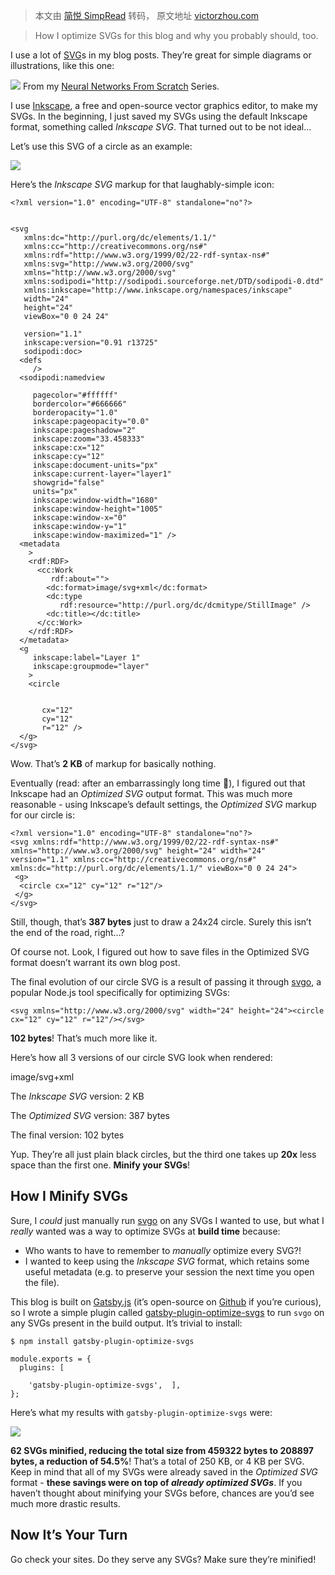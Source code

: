 > 本文由 [简悦 SimpRead](http://ksria.com/simpread/) 转码， 原文地址 [victorzhou.com](https://victorzhou.com/blog/minify-svgs/)

> How I optimize SVGs for this blog and why you probably should, too.

I use a lot of [SVG](https://en.wikipedia.org/wiki/Scalable_Vector_Graphics)s in my blog posts. They’re great for simple diagrams or illustrations, like this one:

![](https://victorzhou.com/media/nn-series/network.svg) From my [Neural Networks From Scratch](https://victorzhou.com/series/neural-networks-from-scratch/) Series.

I use [Inkscape](https://inkscape.org/), a free and open-source vector graphics editor, to make my SVGs. In the beginning, I just saved my SVGs using the default Inkscape format, something called _Inkscape SVG_. That turned out to be not ideal…

Let’s use this SVG of a circle as an example:

![](https://victorzhou.com/media/svg-post/circle.svg)

Here’s the _Inkscape SVG_ markup for that laughably-simple icon:

```
<?xml version="1.0" encoding="UTF-8" standalone="no"?>


<svg
   xmlns:dc="http://purl.org/dc/elements/1.1/"
   xmlns:cc="http://creativecommons.org/ns#"
   xmlns:rdf="http://www.w3.org/1999/02/22-rdf-syntax-ns#"
   xmlns:svg="http://www.w3.org/2000/svg"
   xmlns="http://www.w3.org/2000/svg"
   xmlns:sodipodi="http://sodipodi.sourceforge.net/DTD/sodipodi-0.dtd"
   xmlns:inkscape="http://www.inkscape.org/namespaces/inkscape"
   width="24"
   height="24"
   viewBox="0 0 24 24"
  
   version="1.1"
   inkscape:version="0.91 r13725"
   sodipodi:doc>
  <defs
     />
  <sodipodi:namedview
    
     pagecolor="#ffffff"
     bordercolor="#666666"
     borderopacity="1.0"
     inkscape:pageopacity="0.0"
     inkscape:pageshadow="2"
     inkscape:zoom="33.458333"
     inkscape:cx="12"
     inkscape:cy="12"
     inkscape:document-units="px"
     inkscape:current-layer="layer1"
     showgrid="false"
     units="px"
     inkscape:window-width="1680"
     inkscape:window-height="1005"
     inkscape:window-x="0"
     inkscape:window-y="1"
     inkscape:window-maximized="1" />
  <metadata
    >
    <rdf:RDF>
      <cc:Work
         rdf:about="">
        <dc:format>image/svg+xml</dc:format>
        <dc:type
           rdf:resource="http://purl.org/dc/dcmitype/StillImage" />
        <dc:title></dc:title>
      </cc:Work>
    </rdf:RDF>
  </metadata>
  <g
     inkscape:label="Layer 1"
     inkscape:groupmode="layer"
    >
    <circle
      
      
       cx="12"
       cy="12"
       r="12" />
  </g>
</svg>
```

Wow. That’s **2 KB** of markup for basically nothing.

Eventually (read: after an embarrassingly long time 🤷), I figured out that Inkscape had an _Optimized SVG_ output format. This was much more reasonable - using Inkscape’s default settings, the _Optimized SVG_ markup for our circle is:

```
<?xml version="1.0" encoding="UTF-8" standalone="no"?>
<svg xmlns:rdf="http://www.w3.org/1999/02/22-rdf-syntax-ns#" xmlns="http://www.w3.org/2000/svg" height="24" width="24" version="1.1" xmlns:cc="http://creativecommons.org/ns#" xmlns:dc="http://purl.org/dc/elements/1.1/" viewBox="0 0 24 24">
 <g>
  <circle cx="12" cy="12" r="12"/>
 </g>
</svg>
```

Still, though, that’s **387 bytes** just to draw a 24x24 circle. Surely this isn’t the end of the road, right…?

Of course not. Look, I figured out how to save files in the Optimized SVG format doesn’t warrant its own blog post.

The final evolution of our circle SVG is a result of passing it through [svgo](https://github.com/svg/svgo), a popular Node.js tool specifically for optimizing SVGs:

```
<svg xmlns="http://www.w3.org/2000/svg" width="24" height="24"><circle cx="12" cy="12" r="12"/></svg>
```

**102 bytes**! That’s much more like it.

Here’s how all 3 versions of our circle SVG look when rendered:

image/svg+xml

The _Inkscape SVG_ version: 2 KB

The _Optimized SVG_ version: 387 bytes

The final version: 102 bytes

Yup. They’re all just plain black circles, but the third one takes up **20x** less space than the first one. **Minify your SVGs**!

[](#how-i-minify-svgs)How I Minify SVGs
---------------------------------------

Sure, I _could_ just manually run [svgo](https://github.com/svg/svgo) on any SVGs I wanted to use, but what I _really_ wanted was a way to optimize SVGs at **build time** because:

*   Who wants to have to remember to _manually_ optimize every SVG?!
*   I wanted to keep using the _Inkscape SVG_ format, which retains some useful metadata (e.g. to preserve your session the next time you open the file).

This blog is built on [Gatsby.js](https://www.gatsbyjs.org/) (it’s open-source on [Github](https://github.com/vzhou842/victorzhou.com) if you’re curious), so I wrote a simple plugin called [gatsby-plugin-optimize-svgs](https://github.com/vzhou842/gatsby-plugin-optimize-svgs) to run `svgo` on any SVGs present in the build output. It’s trivial to install:

```
$ npm install gatsby-plugin-optimize-svgs
```

```
module.exports = {
  plugins: [
    
    'gatsby-plugin-optimize-svgs',  ],
};
```

Here’s what my results with `gatsby-plugin-optimize-svgs` were:

 ![](https://victorzhou.com/static/ffaba449937444056c76f8a1b5b06ed2/39600/results.png) 

**62 SVGs minified, reducing the total size from 459322 bytes to 208897 bytes, a reduction of 54.5%**! That’s a total of 250 KB, or 4 KB per SVG. Keep in mind that all of my SVGs were already saved in the _Optimized SVG_ format - **these savings were on top of _already optimized SVGs_**. If you haven’t thought about minifying your SVGs before, chances are you’d see much more drastic results.

[](#now-its-your-turn)Now It’s Your Turn
----------------------------------------

Go check your sites. Do they serve any SVGs? Make sure they’re minified!